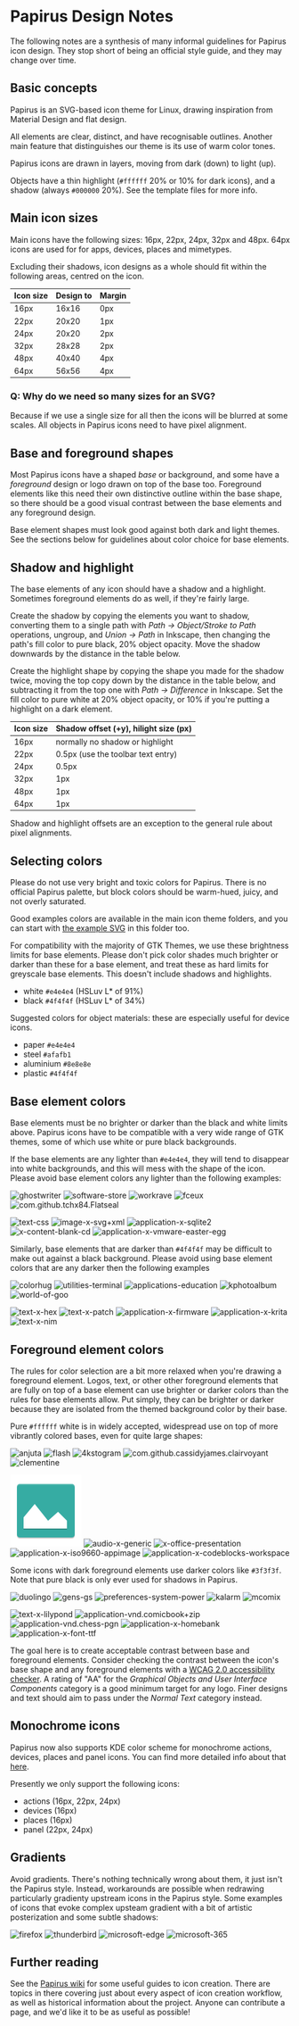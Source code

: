 # Papirus Design Notes

The following notes are a synthesis of many informal guidelines for Papirus icon design. They stop short of being an official style guide, and they may change over time.

## Basic concepts

Papirus is an SVG-based icon theme for Linux, drawing inspiration from Material Design and flat design.

All elements are clear, distinct, and have recognisable outlines. Another main feature that distinguishes our theme is its use of warm color tones.

Papirus icons are drawn in layers, moving from dark (down) to light (up).

Objects have a thin highlight (`#ffffff` 20% or 10% for dark icons), and a shadow (always `#000000` 20%). See the template files for more info.

## Main icon sizes

Main icons have the following sizes: 16px, 22px, 24px, 32px and 48px. 64px icons are used for for apps, devices, places and mimetypes.

Excluding their shadows, icon designs as a whole should fit within the following areas, centred on the icon.

| Icon size | Design to | Margin |
| --------- | --------- | ------ |
| 16px      | 16x16     | 0px    |
| 22px      | 20x20     | 1px    |
| 24px      | 20x20     | 2px    |
| 32px      | 28x28     | 2px    |
| 48px      | 40x40     | 4px    |
| 64px      | 56x56     | 4px    |

### Q: Why do we need so many sizes for an SVG?

Because if we use a single size for all then the icons will be blurred at some scales. All objects in Papirus icons need to have pixel alignment.

## Base and foreground shapes

Most Papirus icons have a shaped _base_ or background, and some have a _foreground_ design or logo drawn on top of the base too. Foreground elements like this need their own distinctive outline within the base shape, so there should be a good visual contrast between the base elements and any foreground design.

Base element shapes must look good against both dark and light themes. See the sections below for guidelines about color choice for base elements.

## Shadow and highlight

The base elements of any icon should have a shadow and a highlight. Sometimes foreground elements do as well, if they're fairly large.

Create the shadow by copying the elements you want to shadow, converting them to a single path with _Path → Object/Stroke to Path_ operations, ungroup, and _Union → Path_ in Inkscape, then changing the path's fill color to pure black, 20% object opacity. Move the shadow downwards by the distance in the table below.

Create the highlight shape by copying the shape you made for the shadow twice, moving the top copy down by the distance in the table below, and subtracting it from the top one with _Path → Difference_ in Inkscape. Set the fill color to pure white at 20% object opacity, or 10% if you're putting a highlight on a dark element.

| Icon size | Shadow offset (+y), hilight size (px) |
| --------- | ------------------------------------- |
| 16px      | normally no shadow or highlight       |
| 22px      | 0.5px (use the toolbar text entry)    |
| 24px      | 0.5px                                 |
| 32px      | 1px                                   |
| 48px      | 1px                                   |
| 64px      | 1px                                   |

Shadow and highlight offsets are an exception to the general rule about pixel alignments.

## Selecting colors

Please do not use very bright and toxic colors for Papirus. There is no official Papirus palette, but block colors should be warm-hued, juicy, and not overly saturated.

Good examples colors are available in the main icon theme folders, and you can start with [the example SVG][svgex] in this folder too.

For compatibility with the majority of GTK Themes, we use these brightness limits for base elements. Please don't pick color shades much brighter or darker than these for a base element, and treat these as hard limits for greyscale base elements. This doesn't include shadows and highlights.

- white `#e4e4e4` (HSLuv L* of 91%)
- black `#4f4f4f` (HSLuv L* of 34%)

Suggested colors for object materials: these are especially useful for device icons.

- paper `#e4e4e4`
- steel `#afafb1`
- aluminium `#8e8e8e`
- plastic `#4f4f4f`

[svgex]: ./examples-papirus.svg

## Base element colors

Base elements must be no brighter or darker than the black and white limits above. Papirus icons have to be compatible with a very wide range of GTK themes, some of which use white or pure black backgrounds.

If the base elements are any lighter than `#e4e4e4`, they will tend to disappear into white backgrounds, and this will mess with the shape of the icon. Please avoid base element colors any lighter than the following examples:

![ghostwriter](../../Papirus/64x64/apps/ghostwriter.svg) ![software-store](../../Papirus/64x64/apps/software-store.svg) ![workrave](../../Papirus/64x64/apps/workrave.svg) ![fceux](../../Papirus/64x64/apps/fceux.svg) ![com.github.tchx84.Flatseal](../../Papirus/64x64/apps/com.github.tchx84.Flatseal.svg)

![text-css](../../Papirus/64x64/mimetypes/text-css.svg) ![image-x-svg+xml](../../Papirus/64x64/mimetypes/image-x-svg+xml.svg) ![application-x-sqlite2](../../Papirus/64x64/mimetypes/application-x-sqlite2.svg) ![x-content-blank-cd](../../Papirus/64x64/mimetypes/x-content-blank-cd.svg) ![application-x-vmware-easter-egg](../../Papirus/64x64/mimetypes/application-x-vmware-easter-egg.svg)

Similarly, base elements that are darker than `#4f4f4f` may be difficult to make out against a black background. Please avoid using base element colors that are any darker then the following examples

![colorhug](../../Papirus/64x64/apps/colorhug.svg) ![utilities-terminal](../../Papirus/64x64/apps/utilities-terminal.svg) ![applications-education](../../Papirus/64x64/apps/applications-education.svg) ![kphotoalbum](../../Papirus/64x64/apps/kphotoalbum.svg) ![world-of-goo](../../Papirus/64x64/apps/world-of-goo.svg)

![text-x-hex](../../Papirus/64x64/mimetypes/text-x-hex.svg) ![text-x-patch](../../Papirus/64x64/mimetypes/text-x-patch.svg) ![application-x-firmware](../../Papirus/64x64/mimetypes/application-x-firmware.svg) ![application-x-krita](../../Papirus/64x64/mimetypes/application-x-krita.svg) ![text-x-nim](../../Papirus/64x64/mimetypes/text-x-nim.svg)

## Foreground element colors

The rules for color selection are a bit more relaxed when you're drawing a foreground element. Logos, text, or other other foreground elements that are fully on top of a base element can use brighter or darker colors than the rules for base elements allow. Put simply, they can be brighter or darker because they are isolated from the themed background color by their base.

Pure `#ffffff` white is in widely accepted, widespread use on top of more vibrantly colored bases, even for quite large shapes:

![anjuta](../../Papirus/64x64/apps/anjuta.svg) ![flash](../../Papirus/64x64/apps/flash.svg) ![4kstogram](../../Papirus/64x64/apps/4kstogram.svg) ![com.github.cassidyjames.clairvoyant](../../Papirus/64x64/apps/com.github.cassidyjames.clairvoyant.svg) ![clementine](../../Papirus/64x64/apps/clementine.svg)

![image-x-generic](../../Papirus/64x64/mimetypes/image-x-generic.svg) ![audio-x-generic](../../Papirus/64x64/mimetypes/audio-x-generic.svg) ![x-office-presentation](../../Papirus/64x64/mimetypes/x-office-presentation.svg) ![application-x-iso9660-appimage](../../Papirus/64x64/mimetypes/application-x-iso9660-appimage.svg) ![application-x-codeblocks-workspace](../../Papirus/64x64/mimetypes/application-x-codeblocks-workspace.svg)

Some icons with dark foreground elements use darker colors like `#3f3f3f`. Note that pure black is only ever used for shadows in Papirus.

![duolingo](../../Papirus/64x64/apps/duolingo.svg) ![gens-gs](../../Papirus/64x64/apps/gens-gs.svg) ![preferences-system-power](../../Papirus/64x64/apps/preferences-system-power.svg) ![kalarm](../../Papirus/64x64/apps/kalarm.svg) ![mcomix](../../Papirus/64x64/apps/mcomix.svg)

![text-x-lilypond](../../Papirus/64x64/mimetypes/text-x-lilypond.svg) ![application-vnd.comicbook+zip](../../Papirus/64x64/mimetypes/application-vnd.comicbook+zip.svg) ![application-vnd.chess-pgn](../../Papirus/64x64/mimetypes/application-vnd.chess-pgn.svg) ![application-x-homebank](../../Papirus/64x64/mimetypes/application-x-homebank.svg) ![application-x-font-ttf](../../Papirus/64x64/mimetypes/application-x-font-ttf.svg)

The goal here is to create acceptable contrast between base and foreground elements. Consider checking the contrast between the icon's base shape and any foreground elements with a [WCAG 2.0 accessibility checker][checker1]. A rating of "AA" for the _Graphical Objects and User Interface Components_ category is a good minimum target for any logo. Finer designs and text should aim to pass under the _Normal Text_ category instead.

[checker1]: https://webaim.org/resources/contrastchecker/

## Monochrome icons

Papirus now also supports KDE color scheme for monochrome actions, devices, places and panel icons. You can find more detailed info about that [here](https://techbase.kde.org/Development/Tutorials/Plasma5/ThemeDetails#Colors).

Presently we only support the following icons:

- actions (16px, 22px, 24px)
- devices (16px)
- places (16px)
- panel (22px, 24px)

## Gradients

Avoid gradients. There's nothing technically wrong about them, it just isn't the Papirus style. Instead, workarounds are possible when redrawing particularly gradienty upstream icons in the Papirus style. Some examples of icons that evoke complex upsteam gradient with a bit of artistic posterization and some subtle shadows:

![firefox](../../Papirus/64x64/apps/firefox.svg) ![thunderbird](../../Papirus/64x64/apps/thunderbird.svg) ![microsoft-edge](../../Papirus/64x64/apps/microsoft-edge.svg) ![microsoft-365](../../Papirus/64x64/apps/microsoft-365.svg)

## Further reading

See the [Papirus wiki][wiki] for some useful guides to icon creation. There are topics in there covering just about every aspect of icon creation workflow, as well as historical information about the project. Anyone can contribute a page, and we'd like it to be as useful as possible!

[wiki]: https://github.com/PapirusDevelopmentTeam/papirus-icon-theme/wiki
